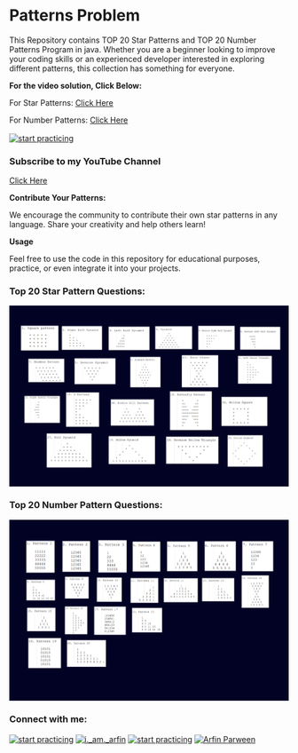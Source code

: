 
# Patterns Problem

This Repository contains TOP 20 Star Patterns and TOP 20 Number Patterns Program in java. 
Whether you are a beginner looking to improve your coding skills or an experienced developer interested in exploring different patterns, this collection has something for everyone.


**For the video solution, Click Below:**

For Star Patterns: <a href="https://www.youtube.com/watch?v=psQmOFb23Ok&t=388s"> Click Here </a> <br>

For Number Patterns: <a href="https://www.youtube.com/watch?v=psQmOFb23Ok&t=388s"> Click Here </a> <br>

<a href="https://www.youtube.com/c/start practicing" target="blank"><img align="center" src="https://img.shields.io/badge/Subscribe-YouTube-red?style=for-the-badge&logo=youtube" alt="start practicing"/></a>



<h3 align="left">Subscribe to my YouTube Channel</h3><a href="https://www.youtube.com/c/start practicing"> Click Here </a> <br>


**Contribute Your Patterns:**

 We encourage the community to contribute their own star patterns in any language. Share your creativity and help others learn!

**Usage**

Feel free to use the code in this repository for educational purposes, practice, or even integrate it into your projects. 

<h3 align="left">Top 20 Star Pattern Questions:</h3>
<a href="" target="blank"><img align="center" src="https://github.com/arfin-parween/Patterns_Problems/blob/master/Patterns%20Programs/Star%20pattern%20question%20-2.jpg?raw=true" alt="Star Pattern"  /></a>


<h3 align="left">Top 20 Number Pattern Questions:</h3>
<a href="" target="blank"><img align="center" src="https://github.com/arfin-parween/Patterns_Problems/blob/master/Patterns%20Programs/Number%20Pattern%20question%20-2.jpg?raw=true" alt="Number Pattern"  /></a>



<h3 align="left">Connect with me:</h3>
<p align="left">
<a href="https://twitter.com/@StartPracticing" target="blank"><img align="center" src="https://raw.githubusercontent.com/rahuldkjain/github-profile-readme-generator/master/src/images/icons/Social/twitter.svg" alt="start practicing" height="30" width="40" /></a>
<a href="https://instagram.com/i._am._arfin" target="blank"><img align="center" src="https://raw.githubusercontent.com/rahuldkjain/github-profile-readme-generator/master/src/images/icons/Social/instagram.svg" alt="i._am._arfin" height="30" width="40" /></a>
<a href="https://www.youtube.com/c/start practicing" target="blank"><img align="center" src="https://raw.githubusercontent.com/rahuldkjain/github-profile-readme-generator/master/src/images/icons/Social/youtube.svg" alt="start practicing" height="30" width="40" /></a>
<a href="https://www.linkedin.com/in/arfin-parween/" target="blank"><img align="center" src="https://i.stack.imgur.com/gVE0j.png" alt="Arfin Parween" height="30" width="40" /></a>

